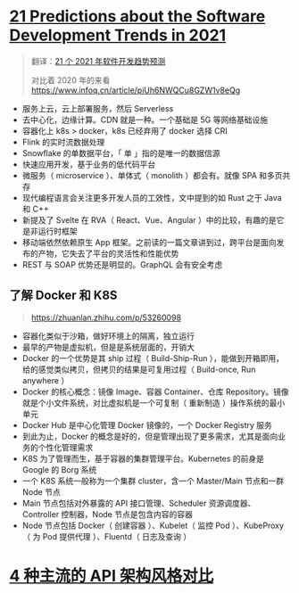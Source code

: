 # [21 Predictions about the Software Development Trends in 2021](https://towardsdatascience.com/21-predictions-about-the-software-development-trends-in-2021-600bfa048be)

> 翻译：[21 个 2021 年软件开发趋势预测](https://mp.weixin.qq.com/s/-5iSLn61iA78135GOhGdiQ)
>
> 对比着 2020 年的来看 https://www.infoq.cn/article/piUh6NWQCu8GZW1v8eQg

- 服务上云，云上部署服务，然后 Serverless
- 去中心化，边缘计算。CDN 就是一种。一个基础是 5G 等网络基础设施
- 容器化上 k8s > docker，k8s 已经弃用了 docker 选择 CRI
- Flink 的实时流数据处理
- Snowflake 的单数据平台，「 单 」指的是唯一的数据信源
- 快速应用开发，基于业务的低代码平台
- 微服务（ microservice ）、单体式（ monolith ）都会有。就像 SPA 和多页共存
- 现代编程语言会关注更多开发人员的工效性，文中提到的如 Rust 之于 Java 和 C++
- 新提及了 Svelte 在 RVA（ React、Vue、Angular ）中的比较，有趣的是它是非运行时框架
- 移动端依然依赖原生 App 框架。之前读的一篇文章讲到过，跨平台是面向发布的产物，它失去了平台的灵活性和性能优势
- REST 与 SOAP 优势还是明显的。GraphQL 会有安全考虑

## 了解 Docker 和 K8S

> https://zhuanlan.zhihu.com/p/53260098

- 容器化类似于沙箱，做好环境上的隔离，独立运行
- 最早的产物是虚拟机，但是是系统层面的，开销大
- Docker 的一个优势是其 ship 过程（ Build-Ship-Run ），能做到开箱即用，给的感觉类似拷贝，但拷贝的结果是可复用过程（ Build-once, Run anywhere ）
- Docker 的核心概念：镜像 Image、容器 Container、仓库 Repository。镜像就是个小文件系统，对比虚拟机是一个可复制（ 重新制造 ）操作系统的最小单元
- Docker Hub 是中心化管理 Docker 镜像的，一个 Docker Registry 服务
- 到此为止，Docker 的概念是好的，但是管理出现了更多需求，尤其是面向业务的个性化管理需求
- K8S 为了管理而生，基于容器的集群管理平台。Kubernetes 的前身是 Google 的 Borg 系统
- 一个 K8S 系统一般称为一个集群 cluster，含一个 Master/Main 节点和一群 Node 节点
- Main 节点包括对外暴露的 API 接口管理、Scheduler 资源调度器、Controller 控制器，Node 节点是包含内容的容器
- Node 节点包括 Docker（ 创建容器 ）、Kubelet（ 监控 Pod ）、KubeProxy（ 为 Pod 提供代理 ）、Fluentd（ 日志及查询 ）

# [4 种主流的 API 架构风格对比](https://mp.weixin.qq.com/s/7KzkMiBGIBxOH4RQ1vIKjw)
